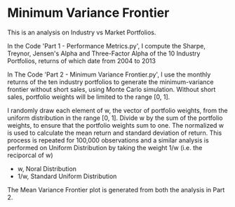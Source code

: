 # Minimum Variance Frontier

This is an analysis on Industry vs Market Portfolios.

In the Code 'Part 1 - Performance Metrics.py', I compute the Sharpe, Treynor, Jensen's Alpha and Three-Factor Alpha of the 10 Industry Portfolios, returns of which date from 
2004 to 2013

In The Code 'Part 2 - Minimum Variance Frontier.py', I use the monthly returns of the ten industry portfolios to generate the minimum-variance frontier without short sales,
using Monte Carlo simulation. Without short sales, portfolio weights will be limited to the range [0, 1]. 


I randomly draw each element of w, the vector of portfolio weights, from the uniform distribution in the range [0, 1]. Divide w by the sum of the portfolio weights, to ensure that
the portfolio weights sum to one. The normalized w is used to calculate the mean return and standard deviation of return. This process is repeated for 100,000 observations and a
similar analysis is performed on Uniform Distribution by taking the weight 1/w (i.e. the reciporcal of w)

- w, Noral Distribution
- 1/w, Standard Uniform Distribution

The Mean Variance Frontier plot is generated from both the analysis in Part 2.


